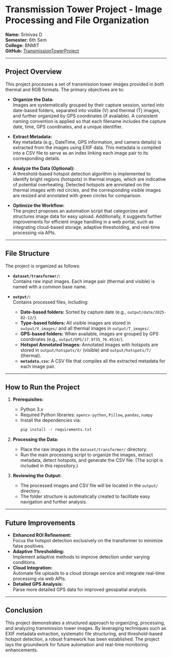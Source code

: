 # Transmission Tower Project - Image Processing and File Organization

**Name:** Srinivas D  
**Semester:** 6th Sem  
**College:** BNMIT  
**GitHub:** [TransmissionTowerProject](https://github.com/Srinivas23132/TransmissionTowerProject.git)

---

## Project Overview

This project processes a set of transmission tower images provided in both thermal and RGB formats. The primary objectives are to:

- **Organize the Data:**  
  Images are systematically grouped by their capture session, sorted into date-based folders, separated into visible (V) and thermal (T) images, and further organized by GPS coordinates (if available). A consistent naming convention is applied so that each filename includes the capture date, time, GPS coordinates, and a unique identifier.

- **Extract Metadata:**  
  Key metadata (e.g., DateTime, GPS information, and camera details) is extracted from the images using EXIF data. This metadata is compiled into a CSV file to serve as an index linking each image pair to its corresponding details.

- **Analyze the Data (Optional):**  
  A threshold-based hotspot detection algorithm is implemented to identify bright regions (hotspots) in thermal images, which are indicative of potential overheating. Detected hotspots are annotated on the thermal images with red circles, and the corresponding visible images are resized and annotated with green circles for comparison.

- **Optimize the Workflow:**  
  The project proposes an automation script that categorizes and structures image data for easy upload. Additionally, it suggests further improvements for efficient image handling in a web portal, such as integrating cloud-based storage, adaptive thresholding, and real-time processing via APIs.

---

## File Structure

The project is organized as follows:

- **`dataset/transformer/`:**  
  Contains raw input images. Each image pair (thermal and visible) is named with a common base name.

- **`output/`:**  
  Contains processed files, including:
  - **Date-based folders:** Sorted by capture date (e.g., `output/date/2025-02-12/`).
  - **Type-based folders:** All visible images are stored in `output/V_images/` and all thermal images in `output/T_images/`.
  - **GPS-based folders:** When available, images are grouped by GPS coordinates (e.g., `output/GPS/17.9735_76.4514/`).
  - **Hotspot Annotated Images:** Annotated images with hotspots are stored in `output/hotspots/V/` (visible) and `output/hotspots/T/` (thermal).
  - **`metadata.csv`:** A CSV file that compiles all the extracted metadata for each image pair.

---

## How to Run the Project

1. **Prerequisites:**
   - Python 3.x
   - Required Python libraries: `opencv-python`, `Pillow`, `pandas`, `numpy`
   - Install the dependencies via:
     ```bash
     pip install -r requirements.txt
     ```

2. **Processing the Data:**
   - Place the raw images in the `dataset/transformer/` directory.
   - Run the main processing script to organize the images, extract metadata, detect hotspots, and generate the CSV file. (The script is included in this repository.)

3. **Reviewing the Output:**
   - The processed images and CSV file will be located in the `output/` directory.
   - The folder structure is automatically created to facilitate easy navigation and further analysis.

---

## Future Improvements

- **Enhanced ROI Refinement:**  
  Focus the hotspot detection exclusively on the transformer to minimize false positives.
- **Adaptive Thresholding:**  
  Implement adaptive methods to improve detection under varying conditions.
- **Cloud Integration:**  
  Automate file uploads to a cloud storage service and integrate real-time processing via web APIs.
- **Detailed GPS Analysis:**  
  Parse more detailed GPS data for improved geospatial analysis.

---

## Conclusion

This project demonstrates a structured approach to organizing, processing, and analyzing transmission tower images. By leveraging techniques such as EXIF metadata extraction, systematic file structuring, and threshold-based hotspot detection, a robust framework has been established. The project lays the groundwork for future automation and real-time monitoring enhancements.

